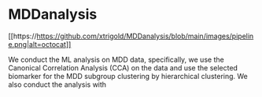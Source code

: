 # MDDanalysis

[[https://https://github.com/xtrigold/MDDanalysis/blob/main/images/pipeline.png|alt=octocat]]


We conduct the ML analysis on MDD data, specifically, we use the Canonical Correlation Analysis (CCA) on the data and use the selected biomarker for the MDD subgroup clustering by hierarchical clustering. We also conduct the analysis with 
